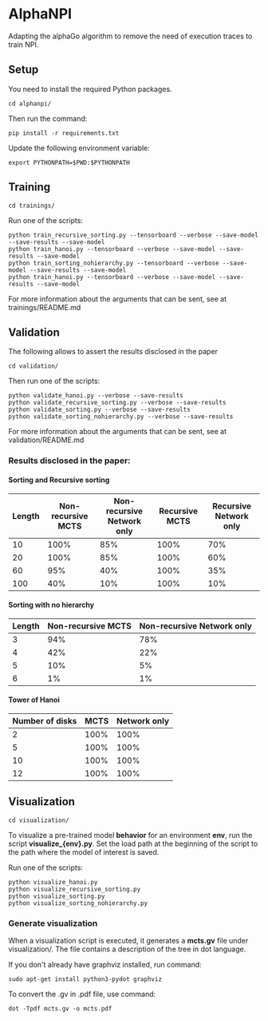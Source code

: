 # AlphaNPI

Adapting the alphaGo algorithm  to remove the need of execution traces to train NPI.

## Setup
You need to install the required Python packages.

    cd alphanpi/

Then run the command:

    pip install -r requirements.txt


Update the following environment variable:

    export PYTHONPATH=$PWD:$PYTHONPATH

## Training

    cd trainings/

Run one of the scripts:

    python train_recursive_sorting.py --tensorboard --verbose --save-model --save-results --save-model
    python train_hanoi.py --tensorboard --verbose --save-model --save-results --save-model
    python train_sorting_nohierarchy.py --tensorboard --verbose --save-model --save-results --save-model
    python train_hanoi.py --tensorboard --verbose --save-model --save-results --save-model
For more information about the arguments that can be sent, see at trainings/README.md
    

## Validation

The following allows to assert the results disclosed in the paper

    cd validation/

Then run one of the scripts:


    python validate_hanoi.py --verbose --save-results
    python validate_recursive_sorting.py --verbose --save-results
    python validate_sorting.py --verbose --save-results
    python validate_sorting_nohierarchy.py --verbose --save-results
For more information about the arguments that can be sent, see at validation/README.md


### Results disclosed in the paper:
#### Sorting and Recursive sorting

| Length | Non-recursive MCTS | Non-recursive Network only | Recursive MCTS | Recursive Network only |
| ------ | ------ | ------ | ------ | ------ |
| 10 | 100% | 85% | 100% | 70% |
| 20 | 100% | 85% | 100% | 60% |
| 60 | 95% | 40% | 100% | 35% |
| 100 | 40% | 10% | 100% | 10% |

#### Sorting with no hierarchy

| Length | Non-recursive MCTS | Non-recursive Network only |
| ------ | ------ | ------ |
| 3 | 94% | 78% |
| 4 | 42% | 22% |
| 5 | 10% | 5% |
| 6 | 1% | 1% |

#### Tower of Hanoi

| Number of disks | MCTS | Network only |
| ------ | ------ | ------ |
| 2 | 100% | 100% |
| 5 | 100% | 100% |
| 10 | 100% | 100% |
| 12 | 100% | 100% |
    
## Visualization

    cd visualization/

To visualize a pre-trained model **behavior** for an environment **env**, run the script **visualize_{env}.py**. Set the load path at the beginning of the script to the path where the model of interest is saved.

Run one of the scripts:

    python visualize_hanoi.py
    python visualize_recursive_sorting.py
    python visualize_sorting.py
    python visualize_sorting_nohierarchy.py
    
### Generate visualization
When a visualization script is executed, it generates a **mcts.gv** file under visualization/. The file contains a description of the tree in dot language. 

If you don't already have graphviz installed, run command:

    sudo apt-get install python3-pydot graphviz

To convert the .gv in .pdf file, use command:

    dot -Tpdf mcts.gv -o mcts.pdf



    
    